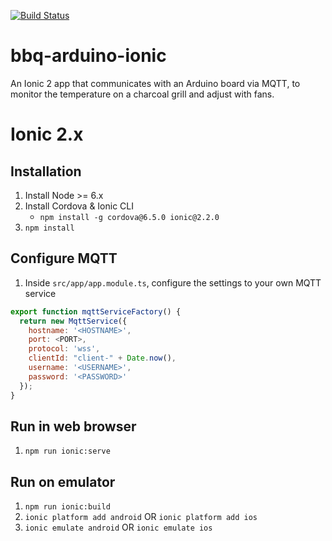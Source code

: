 [![Build Status](https://travis-ci.org/mdwagner/bbq-arduino-ionic.svg?branch=develop)](https://travis-ci.org/mdwagner/bbq-arduino-ionic)
# bbq-arduino-ionic
An Ionic 2 app that communicates with an Arduino board via MQTT, to monitor the temperature on a charcoal grill and adjust with fans.

# Ionic 2.x
## Installation
1. Install Node >= 6.x
2. Install Cordova & Ionic CLI
   * `npm install -g cordova@6.5.0 ionic@2.2.0 `
3. `npm install`

## Configure MQTT
1. Inside `src/app/app.module.ts`, configure the settings to your own MQTT service
```js
export function mqttServiceFactory() {
  return new MqttService({
    hostname: '<HOSTNAME>',
    port: <PORT>,
    protocol: 'wss',
    clientId: "client-" + Date.now(),
    username: '<USERNAME>',
    password: '<PASSWORD>'
  });
}
```

## Run in web browser
1. `npm run ionic:serve`

## Run on emulator
1. `npm run ionic:build`
2. `ionic platform add android` OR `ionic platform add ios`
3. `ionic emulate android` OR `ionic emulate ios`
